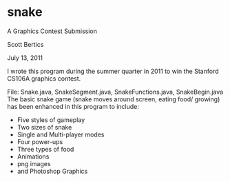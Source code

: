 snake
=====
A Graphics Contest Submission

Scott Bertics

July 13, 2011

I wrote this program during the summer quarter in 2011 to win the Stanford CS106A graphics contest.

File: Snake.java, SnakeSegment.java, SnakeFunctions.java, SnakeBegin.java
The basic snake game (snake moves around screen, eating food/ growing)
has been enhanced in this program to include:
 *   Five styles of gameplay
 *   Two sizes of snake
 * 	 Single and Multi-player modes
 * 	 Four power-ups
 * 	 Three types of food
 *   Animations
 *   png images
 * 	 and Photoshop Graphics
